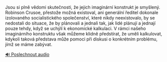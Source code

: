 
Jsou si plně vědomi skutečnosti, že jejich imaginární konstrukt je smyšlený. Robinson Crusoe, přestože možná existoval, ani generální ředitel dokonale izolovaného socialistického společenství, které nikdy neexistovalo, by se nedostali do situace, že by plánovali a jednali tak, jak lidé plánují a jednají pouze tehdy, když se uchýlí k ekonomické kalkulaci. V rámci našeho imaginárního konstruktu však můžeme klidně předstírat, že uměli kalkulovat, kdykoli taková představa může pomoci při diskusi o konkrétním problému, jímž se máme zabývat.

[🔊 Poslechnout audio](/data/7-paragraphs/audio/chapter_48/para_006-Jsou-si-pln-vdomi-skutenosti-e-jejich-imagin.mp3)
